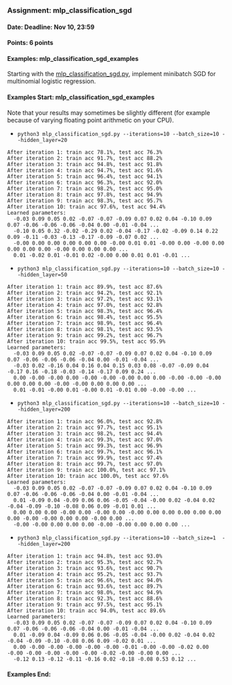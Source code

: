 ### Assignment: mlp_classification_sgd
#### Date: Deadline: Nov 10, 23:59
#### Points: 6 points
#### Examples: mlp_classification_sgd_examples

Starting with the [mlp_classification_sgd.py](https://github.com/ufal/npfl129/tree/master/labs/04/mlp_classification_sgd.py),
implement minibatch SGD for multinomial logistic regression.

#### Examples Start: mlp_classification_sgd_examples
Note that your results may sometimes be slightly different (for example because of varying floating point arithmetic on your CPU).
- `python3 mlp_classification_sgd.py --iterations=10 --batch_size=10 --hidden_layer=20`
```
After iteration 1: train acc 78.1%, test acc 76.3%
After iteration 2: train acc 91.7%, test acc 88.2%
After iteration 3: train acc 94.8%, test acc 91.8%
After iteration 4: train acc 94.7%, test acc 91.6%
After iteration 5: train acc 96.4%, test acc 94.1%
After iteration 6: train acc 96.3%, test acc 92.0%
After iteration 7: train acc 98.2%, test acc 95.0%
After iteration 8: train acc 97.8%, test acc 94.9%
After iteration 9: train acc 98.3%, test acc 95.7%
After iteration 10: train acc 97.6%, test acc 94.4%
Learned parameters:
  -0.03 0.09 0.05 0.02 -0.07 -0.07 -0.09 0.07 0.02 0.04 -0.10 0.09 0.07 -0.06 -0.06 -0.06 -0.04 0.00 -0.01 -0.04 ...
  -0.10 0.05 0.32 -0.02 -0.29 0.02 -0.04 -0.17 -0.02 -0.09 0.14 0.22 0.09 -0.11 -0.03 -0.13 -0.17 -0.09 -0.07 0.02 ...
  -0.00 0.00 0.00 0.00 0.00 0.00 -0.00 0.01 0.01 -0.00 0.00 -0.00 0.00 0.00 0.00 0.00 -0.00 0.00 0.00 0.00 ...
  0.01 -0.02 0.01 -0.01 0.02 -0.00 0.00 0.01 0.01 -0.01 ...
```
- `python3 mlp_classification_sgd.py --iterations=10 --batch_size=10 --hidden_layer=50`
```
After iteration 1: train acc 89.9%, test acc 87.6%
After iteration 2: train acc 94.2%, test acc 92.1%
After iteration 3: train acc 97.2%, test acc 93.1%
After iteration 4: train acc 97.0%, test acc 92.8%
After iteration 5: train acc 98.3%, test acc 96.4%
After iteration 6: train acc 98.4%, test acc 95.5%
After iteration 7: train acc 98.9%, test acc 96.4%
After iteration 8: train acc 98.1%, test acc 93.5%
After iteration 9: train acc 99.2%, test acc 96.7%
After iteration 10: train acc 99.5%, test acc 95.9%
Learned parameters:
  -0.03 0.09 0.05 0.02 -0.07 -0.07 -0.09 0.07 0.02 0.04 -0.10 0.09 0.07 -0.06 -0.06 -0.06 -0.04 0.00 -0.01 -0.04 ...
  -0.03 0.02 -0.16 0.04 0.16 0.04 0.15 0.03 0.08 -0.07 -0.09 0.04 -0.17 0.16 -0.18 -0.03 -0.14 -0.17 0.09 0.24 ...
  0.00 -0.00 -0.00 0.00 -0.00 -0.00 -0.00 0.00 0.00 -0.00 -0.00 -0.00 0.00 0.00 0.00 -0.00 -0.00 0.00 0.00 0.00 ...
  0.01 -0.01 -0.00 0.01 -0.00 0.01 -0.01 0.00 -0.00 -0.00 ...
```
- `python3 mlp_classification_sgd.py --iterations=10 --batch_size=10 --hidden_layer=200`
```
After iteration 1: train acc 96.0%, test acc 92.8%
After iteration 2: train acc 97.7%, test acc 95.1%
After iteration 3: train acc 98.2%, test acc 94.4%
After iteration 4: train acc 99.3%, test acc 97.0%
After iteration 5: train acc 99.3%, test acc 96.9%
After iteration 6: train acc 99.7%, test acc 96.1%
After iteration 7: train acc 99.9%, test acc 97.4%
After iteration 8: train acc 99.7%, test acc 97.0%
After iteration 9: train acc 100.0%, test acc 97.1%
After iteration 10: train acc 100.0%, test acc 97.6%
Learned parameters:
  -0.03 0.09 0.05 0.02 -0.07 -0.07 -0.09 0.07 0.02 0.04 -0.10 0.09 0.07 -0.06 -0.06 -0.06 -0.04 0.00 -0.01 -0.04 ...
  0.01 -0.09 0.04 -0.09 0.06 0.06 -0.05 -0.04 -0.00 0.02 -0.04 0.02 -0.04 -0.09 -0.10 -0.08 0.06 0.09 -0.01 0.01 ...
  0.00 0.00 0.00 -0.00 0.00 -0.00 0.00 -0.00 0.00 0.00 0.00 0.00 0.00 0.00 -0.00 -0.00 0.00 0.00 -0.00 0.00 ...
  -0.00 -0.00 0.00 0.00 0.00 -0.00 -0.00 0.00 0.00 0.00 ...
```
- `python3 mlp_classification_sgd.py --iterations=10 --batch_size=1  --hidden_layer=200`
```
After iteration 1: train acc 94.8%, test acc 93.0%
After iteration 2: train acc 95.3%, test acc 92.7%
After iteration 3: train acc 93.6%, test acc 90.7%
After iteration 4: train acc 95.2%, test acc 93.7%
After iteration 5: train acc 96.6%, test acc 94.0%
After iteration 6: train acc 93.6%, test acc 89.7%
After iteration 7: train acc 98.0%, test acc 94.9%
After iteration 8: train acc 92.3%, test acc 88.6%
After iteration 9: train acc 97.5%, test acc 95.1%
After iteration 10: train acc 94.0%, test acc 89.6%
Learned parameters:
  -0.03 0.09 0.05 0.02 -0.07 -0.07 -0.09 0.07 0.02 0.04 -0.10 0.09 0.07 -0.06 -0.06 -0.06 -0.04 0.00 -0.01 -0.04 ...
  0.01 -0.09 0.04 -0.09 0.06 0.06 -0.05 -0.04 -0.00 0.02 -0.04 0.02 -0.04 -0.09 -0.10 -0.08 0.06 0.09 -0.02 0.01 ...
  0.00 -0.00 -0.00 -0.00 -0.00 -0.00 -0.01 -0.00 -0.00 -0.02 0.00 -0.00 -0.00 -0.00 -0.00 -0.00 -0.02 -0.00 -0.00 0.00 ...
  -0.12 0.13 -0.12 -0.11 -0.16 0.02 -0.18 -0.08 0.53 0.12 ...
```
#### Examples End:
